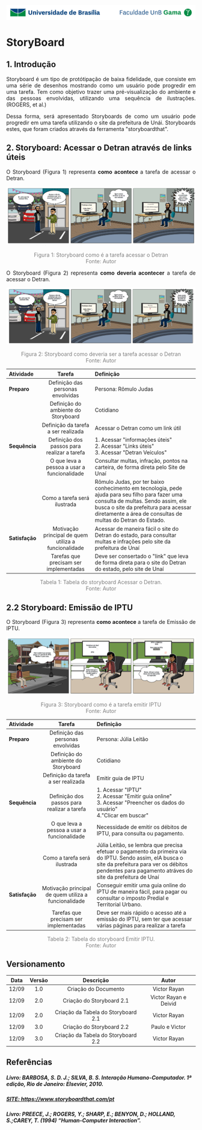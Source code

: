 ![UnB](../../../img/unb.jpg)

# StoryBoard

## 1. Introdução

<p align = "justify">Storyboard é um tipo de protótipação de baixa fidelidade, que consiste em uma série de
desenhos mostrando como um usuário pode progredir em uma tarefa. Tem como objetivo trazer uma pré-visualização do ambiente e das pessoas envolvidas, utilizando uma sequência de ilustrações. (ROGERS, et al.)</p>

<p align = "justify">Dessa forma, será apresentado Storyboards de como um usuário pode progredir em uma tarefa utilizando o site da prefeitura de Unái. Storyboards estes, que foram criados através da ferramenta "storyboardthat".</p>

## 2. Storyboard: Acessar o Detran através de links úteis

<p align = "justify"> O Storyboard (Figura 1) representa <b> como acontece </b> a tarefa de acessar o Detran. </p>
<a href="../../../../img/detranstoryfalso.png" title="Clique aqui para ampliar" ><img src="../../../../img/detranstoryfalso.png"/></a>
<p align = "center" style="color:grey">Figura 1: Storyboard como é a tarefa acessar o Detran</br>
Fonte: Autor</p>

<p align = "justify"> O Storyboard (Figura 2) representa <b>como deveria acontecer</b> a tarefa de acessar o Detran. </p>

<a href="../../../../img/detranstoryreal.jpg" title="Clique aqui para ampliar" ><img src="../../../../img/detranstoryreal.jpg"/></a>
<p align = "center"  style="color:grey">Figura 2: Storyboard como deveria ser a tarefa acessar o Detran</br>
Fonte: Autor</p>


|   Atividade   |  Tarefa  |    Definição    |
| :---         |     :---:      |          :--- |
| <b>Preparo</b>   | Definição das personas envolvidas | Persona: Rômulo Judas |
|           | Definição do ambiente do Storyboard | Cotidiano |
|  | Definição da tarefa a ser realizada | Acessar o Detran como um link útil |
|<b>Sequência</b> |    Definição dos passos para realizar a tarefa|  1. Acessar "informações úteis"<br>2. Acessar "Links úteis"<br>3. Acessar "Detran Veículos"|
|            |  O que leva a pessoa a usar a funcionalidade | Consultar multas, infração, pontos na carteira, de forma direta pelo Site de Unaí |
|            |  Como a tarefa será ilustrada   | Rômulo Judas, por ter baixo conhecimento em tecnologia, pede ajuda para seu filho para fazer uma consulta de multas. Sendo assim, ele busca o site da prefeitura para acessar diretamente a área de consultas de multas do Detran do Estado.     |
|<b>Satisfação</b> | Motivação principal de quem utiliza a funcionalidade   | Acessar de maneira fácil o site do Detran do estado, para consultar multas e infrações pelo site da prefeitura de Unaí |
|             | Tarefas que precisam ser implementadas | Deve ser consertado o "link" que leva de forma direta para o site do Detran do estado, pelo site de Unaí |
<p align = "center"  style="color:grey">Tabela 1: Tabela do storyboard Acessar o Detran.</br>
Fonte: Autor</p>

## 2.2 Storyboard: Emissão de IPTU

<p align = "justify"> O Storyboard (Figura 3) representa <b> como acontece </b> a tarefa de Emissão de IPTU. </p>

<a href="../../../../img/storyjulia.png" title="Clique aqui para ampliar" ><img src="../../../../img/storyjulia.png"/></a>
<p align = "center" style="color:grey">Figura 3: Storyboard como é a tarefa emitir IPTU</br>
Fonte: Autor</p>



|   Atividade   |  Tarefa  |    Definição    |
| :---         |     :---:      |          :--- |
| <b>Preparo</b>   | Definição das personas envolvidas | Persona: Júlia Leitão |
|           | Definição do ambiente do Storyboard | Cotidiano |
|  | Definição da tarefa a ser realizada | Emitir guia de IPTU |
|<b>Sequência</b> |    Definição dos passos para realizar a tarefa|  1. Acessar "IPTU"<br>2. Acessar "Emitir guia online"<br>3. Acessar "Preencher os dados do usuário"<br>4."Clicar em buscar"|
|            |  O que leva a pessoa a usar a funcionalidade | Necessidade de emitir os débitos de IPTU, para consulta ou pagamento. |
|            |  Como a tarefa será ilustrada   | Júlia Leitão, se lembra que precisa efetuar o pagamento da primeira via do IPTU. Sendo assim, elA busca o site da prefeitura para ver os débitos pendentes para pagamento atráves do site da prefeitura de Unaí     |
|<b>Satisfação</b> | Motivação principal de quem utiliza a funcionalidade   | Conseguir emitir uma guia online do IPTU de maneira fácil, para pagar ou consultar o imposto Predial e Territorial Urbano. |
|             | Tarefas que precisam ser implementadas | Deve ser mais rápido o acesso até a emissão do IPTU, sem ter que acessar várias páginas para realizar a tarefa |
<p align = "center"  style="color:grey">Tabela 2: Tabela do storyboard Emitir IPTU.</br>
Fonte: Autor</p>



## Versionamento

| Data | Versão |           Descrição             |    Autor    |
|:----:|:------:|:-------------------------------:|:-----------:|
|12/09 |1.0     |     Criação do Documento        | Victor Rayan |
|12/09 |2.0    |     Criação do Storyboard 2.1     | Victor Rayan e Deivid |
|12/09 |2.0 |Criação da Tabela do Storyboard 2.1 | Victor Rayan |
|12/09 |3.0 | Criação do Storyboard 2.2 | Paulo e Victor |
|12/09 |3.0 | Criação da Tabela do Storyboard 2.2 | Victor Rayan |


## Referências

##### Livro: BARBOSA, S. D. J.; SILVA, B. S. Interação Humano-Computador. 1ª edição, Rio de Janeiro: Elsevier, 2010.
##### <a href="https://www.storyboardthat.com/pt">SITE: https://www.storyboardthat.com/pt</a>
##### Livro: PREECE, J.; ROGERS, Y.; SHARP, E.; BENYON, D.; HOLLAND, S.;CAREY, T. (1994) “Human-Computer Interaction”. 
